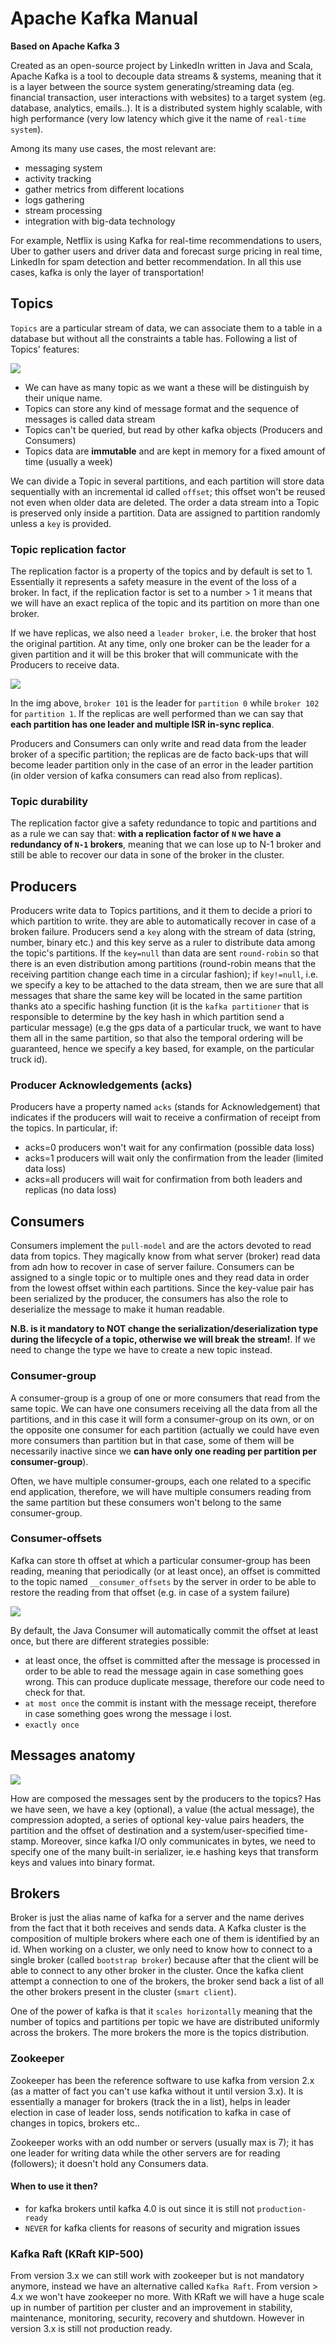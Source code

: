 # Apache Kafka Manual

**Based on Apache Kafka 3**

Created as an open-source project by LinkedIn written in Java and Scala, Apache Kafka is a tool to decouple data streams & systems, meaning that it is a layer between the source system generating/streaming data (eg. financial transaction, user interactions with websites) to a target system (eg. database, analytics, emails..). It is a distributed system highly scalable, with high performance (very low latency which give it the name of `real-time system`).

Among its many use cases, the most relevant are:
* messaging system
* activity tracking
* gather metrics from different locations
* logs gathering
* stream processing
* integration with big-data technology

For example, Netflix is using Kafka for real-time recommendations to users, Uber to gather users and driver data and forecast surge pricing in real time, LinkedIn for spam detection and better recommendation. In all this use cases, kafka is only the layer of transportation!


## Topics

`Topics` are a particular stream of data, we can associate them to a table in a database but without all the constraints a table has. Following a list of Topics' features:

<img src="kafka_topic.png">

* We can have as many topic as we want a these will be distinguish by their unique name. 
* Topics can store any kind of message format and the sequence of messages is called data stream
* Topics can't be queried, but read by other kafka objects (Producers and Consumers)
* Topics data are **immutable** and are kept in memory for a fixed amount of time (usually a week)

We can divide a Topic in several partitions, and each partition will store data sequentially with an incremental id called `offset`; this offset won't be reused not even when older data are deleted. The order a data stream into a Topic is preserved only inside a partition. Data are assigned to partition randomly unless a `key` is provided.

### Topic replication factor

The replication factor is a property of the topics and by default is set to 1. Essentially it represents a safety measure in the event of the loss of a broker. In fact, if the replication factor is set to a number > 1 it means that we will have an exact replica of the topic and its partition on more than one broker.

If we have replicas, we also need a `leader broker`, i.e. the broker that host the original partition. At any time, only one broker can be the leader for a given partition and it will be this broker that will communicate with the Producers to receive data.

<img src="kafka_leaders.png">

In the img above, `broker 101` is the leader for `partition 0` while `broker 102` for `partition 1`. If the replicas are well performed than we can say that **each partition has one leader and multiple ISR in-sync replica**.

Producers and Consumers can only write and read data from the leader broker of a specific partition; the replicas are de facto back-ups that will become leader partition only in the case of an error in the leader partition (in older version of kafka consumers can read also from replicas).

### Topic durability

The replication factor give a safety redundance to topic and partitions and as a rule we can say that: **with a replication factor of `N` we have a redundancy of `N-1` brokers**, meaning that we can lose up to N-1 broker and still be able to recover our data in sone of the broker in the cluster.

## Producers

Producers write data to Topics partitions, and it them to decide a priori to which partition to write. they are able to automatically recover in case of a broken failure. Producers send a `key` along with the stream of data (string, number, binary etc.) and this key serve as a ruler to distribute data among the topic's partitions. If the `key=null` than data are sent `round-robin` so that there is an even distribution among partitions (round-robin means that the receiving partition change each time in a circular fashion); if `key!=null`, i.e. we specify a key to be attached to the data stream, then we are sure that all messages that share the same key will be located in the same partition thanks ato a specific hashing function (it is the `kafka partitioner` that is responsible to determine by the key hash in which partition send a particular message) (e.g the gps data of a particular truck, we want to have them all in the same partition, so that also the temporal ordering will be guaranteed, hence we specify a key based, for example, on the particular truck id).

### Producer Acknowledgements (acks)

Producers have a property named `acks` (stands for Acknowledgement) that indicates if the producers will wait to receive a confirmation of receipt from the topics. In particular, if:

* acks=0 producers won't wait for any confirmation (possible data loss)
* acks=1 producers will wait only the confirmation from the leader (limited data loss)
* acks=all producers will wait for confirmation from both leaders and replicas (no data loss)

## Consumers

Consumers implement the `pull-model` and are the actors devoted to read data from topics. They magically know from what server (broker) read data from adn how to recover in case of server failure. Consumers can be assigned to a single topic or to multiple ones and they read data in order from the lowest offset within each partitions. Since the key-value pair has been serialized by the producer, the consumers has also the role to deserialize the message to make it human readable.

**N.B. is it mandatory to NOT change the serialization/deserialization type during the lifecycle of a topic, otherwise we will break the stream!**. If we need to change the type we have to create a new topic instead.

### Consumer-group

A consumer-group is a group of one or more consumers that read from the same topic. We can have one consumers receiving all the data from all the partitions, and in this case it will form a consumer-group on its own, or on the opposite one consumer for each partition (actually we could have even more consumers than partition but in that case, some of them will be necessarily inactive since we **can have only one reading per partition per consumer-group**).

Often, we have multiple consumer-groups, each one related to a specific end application, therefore, we will have multiple consumers reading from the same partition but these consumers won't belong to the same consumer-group.

### Consumer-offsets

Kafka can store th offset at which a particular consumer-group has been reading, meaning that periodically (or at least once), an offset is committed to the topic named `__consumer_offsets` by the server in order to be able to restore the reading from that offset (e.g. in case of a system failure)

<img src="kafka_consumerOffset.png">

By default, the Java Consumer will automatically commit the offset at least once, but there are different strategies possible:

* at least once, the offset is committed after the message is processed in order to be able to read the message again in case something goes wrong. This can produce duplicate message, therefore our code need to check for that.
* `at most once` the commit is instant with the message receipt, therefore in case something goes wrong the message i lost.
* `exactly once`

## Messages anatomy

<img src="kafka_message.png">

How are composed the messages sent by the producers to the topics? Has we have seen, we have a key (optional), a value (the actual message), the compression adopted, a series of optional key-value pairs headers, the partition and the offset of destination and a system/user-specified time-stamp. Moreover, since kafka I/O only communicates in bytes, we need to specify one of the many built-in serializer, ie.e hashing keys that transform keys and values into binary format.


## Brokers

Broker is just the alias name of kafka for a server and the name derives from the fact that it both receives and sends data. A Kafka cluster is the composition of multiple brokers where each one of them is identified by an id. When working on a cluster, we only need to know how to connect to a single broker (called `bootstrap broker`) because after that the client will be able to connect to any other broker in the cluster. Once the kafka client attempt a connection to one of the brokers, the broker send back a list of all the other brokers present in the cluster (`smart client`).

One of the power of kafka is that it `scales horizontally` meaning that the number of topics and partitions per topic we have are distributed uniformly across the brokers. The more brokers the more is the topics distribution.


### Zookeeper

Zookeeper has been the reference software to use kafka from version 2.x (as a matter of fact you can't use kafka without it until version 3.x). It is essentially a manager for brokers (track the in a list), helps in leader election in case of leader loss, sends notification to kafka in case of changes in topics, brokers etc..

Zookeeper works with an odd number or servers (usually max is 7); it has one leader for writing data while the other servers are for reading (followers); it doesn't hold any Consumers data.

#### When to use it then?

+ for kafka brokers until kafka 4.0 is out since it is still not  `production-ready`
+ `NEVER` for kafka clients for reasons of security and migration issues

### Kafka Raft (KRaft KIP-500)

From version 3.x we can still work with zookeeper but is not mandatory anymore, instead we have an alternative called `Kafka Raft`. From version > 4.x we won't have zookeeper no more. With KRaft we will have a huge scale up in number of partition per cluster and an improvement in stability, maintenance, monitoring, security, recovery and shutdown. However in version 3.x is still not production ready.


























